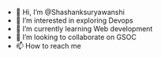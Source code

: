 - 👋 Hi, I’m @Shashanksuryawanshi
- 👀 I’m interested in exploring Devops
- 🌱 I’m currently learning Web development
- 💞️ I’m looking to collaborate on GSOC
- 📫 How to reach me 

<!---
Shashanksuryawanshi/Shashanksuryawanshi is a ✨ special ✨ repository because its `README.md` (this file) appears on your GitHub profile.
You can click the Preview link to take a look at your changes.
--->
